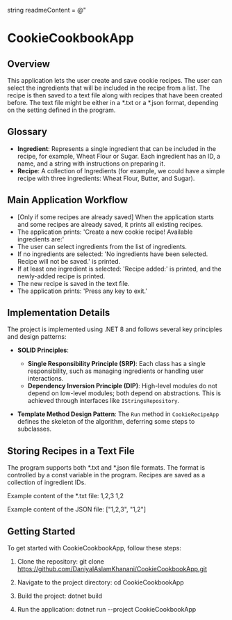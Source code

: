 string readmeContent = @"
# CookieCookbookApp

## Overview


This application lets the user create and save cookie recipes. The user can select the ingredients that will be included in the recipe from a list. The recipe is then saved to a text file along with recipes that have been created before. The text file might be either in a *.txt or a *.json format, depending on the setting defined in the program.

## Glossary
- **Ingredient**: Represents a single ingredient that can be included in the recipe, for example, Wheat Flour or Sugar. Each ingredient has an ID, a name, and a string with instructions on preparing it.
- **Recipe**: A collection of Ingredients (for example, we could have a simple recipe with three ingredients: Wheat Flour, Butter, and Sugar).

## Main Application Workflow
- [Only if some recipes are already saved] When the application starts and some recipes are already saved, it prints all existing recipes.
- The application prints: 'Create a new cookie recipe! Available ingredients are:'
- The user can select ingredients from the list of ingredients.
- If no ingredients are selected: 'No ingredients have been selected. Recipe will not be saved.' is printed.
- If at least one ingredient is selected: 'Recipe added:' is printed, and the newly-added recipe is printed.
- The new recipe is saved in the text file.
- The application prints: 'Press any key to exit.'

## Implementation Details
The project is implemented using .NET 8 and follows several key principles and design patterns:

- **SOLID Principles**: 
  - **Single Responsibility Principle (SRP)**: Each class has a single responsibility, such as managing ingredients or handling user interactions.
  - **Dependency Inversion Principle (DIP)**: High-level modules do not depend on low-level modules; both depend on abstractions. This is achieved through interfaces like `IStringsRepository`.

- **Template Method Design Pattern**: The `Run` method in `CookieRecipeApp` defines the skeleton of the algorithm, deferring some steps to subclasses.

## Storing Recipes in a Text File
The program supports both *.txt and *.json file formats. The format is controlled by a const variable in the program. Recipes are saved as a collection of ingredient IDs.

Example content of the *.txt file:
1,2,3 
1,2

Example content of the JSON file:
["1,2,3", "1,2"]

## Getting Started
To get started with CookieCookbookApp, follow these steps:

1. Clone the repository:
git clone https://github.com/DaniyalAslamKhanani/CookieCookbookApp.git

2. Navigate to the project directory:
cd CookieCookbookApp

3. Build the project:
dotnet build

4. Run the application:
dotnet run --project CookieCookbookApp